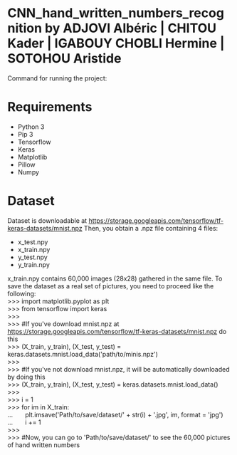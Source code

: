 # CNN_hand_written_numbers_recognition by ADJOVI Albéric | CHITOU Kader | IGABOUY CHOBLI Hermine | SOTOHOU Aristide

Command for running the project: <python3 blabla>

# Requirements

- Python 3
- Pip 3
- Tensorflow
- Keras
- Matplotlib
- Pillow
- Numpy

# Dataset 
Dataset is downloadable at https://storage.googleapis.com/tensorflow/tf-keras-datasets/mnist.npz
Then, you obtain a .npz file containing 4 files:
  - x_test.npy
  - x_train.npy
  - y_test.npy
  - y_train.npy
  
 x_train.npy contains 60,000 images (28x28) gathered in the same file. 
 To save the dataset as a real set of pictures, you need to proceed like the following:   
\>\>\> import matplotlib.pyplot as plt    
\>\>\> from tensorflow import keras   
\>\>\>    
\>\>\> #If you've download mnist.npz at https://storage.googleapis.com/tensorflow/tf-keras-datasets/mnist.npz do this   
\>\>\> (X_train, y_train), (X_test, y_test) = keras.datasets.mnist.load_data('path/to/minis.npz')   
\>\>\>    
\>\>\> #If you've not download mnist.npz, it will be automatically downloaded by doing this   
\>\>\> (X_train, y_train), (X_test, y_test) = keras.datasets.mnist.load_data()   
\>\>\>    
\>\>\> i = 1   
\>\>\> for im in X_train:   
... &nbsp; &nbsp; &nbsp; plt.imsave('Path/to/save/dataset/' + str(i) + '.jpg', im, format = 'jpg')    
... &nbsp; &nbsp; &nbsp; i += 1   
\>\>\>    
\>\>\> #Now, you can go to 'Path/to/save/dataset/' to see the 60,000 pictures of hand written numbers   
  
